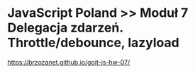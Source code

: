 # JavaScript Poland >> Moduł 7 Delegacja zdarzeń. Throttle/debounce, lazyload
https://brzozanet.github.io/goit-js-hw-07/
